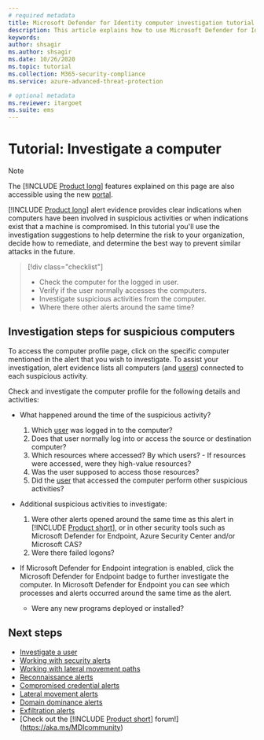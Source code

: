 ```yaml
---
# required metadata
title: Microsoft Defender for Identity computer investigation tutorial
description: This article explains how to use Microsoft Defender for Identity security alerts to investigate a suspicious computer.
keywords:
author: shsagir
ms.author: shsagir
ms.date: 10/26/2020
ms.topic: tutorial
ms.collection: M365-security-compliance
ms.service: azure-advanced-threat-protection

# optional metadata
ms.reviewer: itargoet
ms.suite: ems
---
```


# Tutorial: Investigate a computer

> [!NOTE]
> The [!INCLUDE [Product long](includes/product-long.md)] features explained on this page are also accessible using the new [portal](https://portal.cloudappsecurity.com).

[!INCLUDE [Product long](includes/product-long.md)] alert evidence provides clear indications when computers have been involved in suspicious activities or when indications exist that a machine is compromised. In this tutorial you'll use the investigation suggestions to help determine the risk to your organization, decide how to remediate, and determine the best way to prevent similar attacks in the future.  

> [!div class="checklist"]
>
> - Check the computer for the logged in user.
> - Verify if the user normally accesses the computers.
> - Investigate suspicious activities from the computer.
> - Where there other alerts around the same time?

## Investigation steps for suspicious computers

To access the computer profile page, click on the specific computer mentioned in the alert that you wish to investigate. To assist your investigation, alert evidence lists all computers (and [users](investigate-a-user.md)) connected to each suspicious activity.

Check and investigate the computer profile for the following details and activities:

- What happened around the time of the suspicious activity?  
    1. Which [user](investigate-a-user.md) was logged in to the computer?
    1. Does that user normally log into or access the source or destination computer?
    1. Which resources where accessed? By which users?
      - If resources were accessed, were they high-value resources?
    1. Was the user supposed to access those resources?
    1. Did the [user](investigate-a-user.md) that accessed the computer perform other suspicious activities?

- Additional suspicious activities to investigate:
    1. Were other alerts opened around the same time as this alert in [!INCLUDE [Product short](includes/product-short.md)], or in other security tools such as Microsoft Defender for Endpoint, Azure Security Center and/or Microsoft CAS?
    1. Were there failed logons?

- If Microsoft Defender for Endpoint integration is enabled, click the Microsoft Defender for Endpoint badge to further investigate the computer. In Microsoft Defender for Endpoint you can see which processes and alerts occurred around the same time as the alert.
    - Were any new programs deployed or installed?

## Next steps

- [Investigate a user](investigate-a-user.md)
- [Working with security alerts](working-with-suspicious-activities.md)
- [Working with lateral movement paths](use-case-lateral-movement-path.md)
- [Reconnaissance alerts](reconnaissance-alerts.md)
- [Compromised credential alerts](compromised-credentials-alerts.md)
- [Lateral movement alerts](lateral-movement-alerts.md)
- [Domain dominance alerts](domain-dominance-alerts.md)
- [Exfiltration alerts](exfiltration-alerts.md)
- [Check out the [!INCLUDE [Product short](includes/product-short.md)] forum!](https://aka.ms/MDIcommunity)
